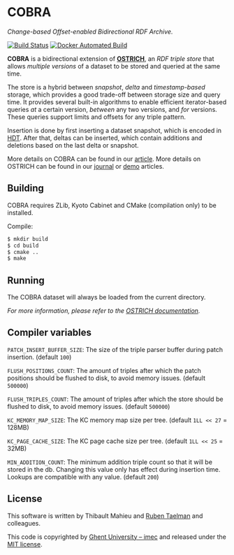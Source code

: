 # COBRA
_Change-based Offset-enabled Bidirectional RDF Archive._

[![Build Status](https://travis-ci.org/rdfostrich/cobra.svg?branch=master)](https://travis-ci.org/rdfostrich/cobra)
[![Docker Automated Build](https://img.shields.io/docker/automated/rdfostrich/cobra.svg)](https://hub.docker.com/r/rdfostrich/cobra/)

**COBRA** is a bidirectional extension of [**OSTRICH**](https://github.com/rdfostrich/ostrich/),
an _RDF triple store_ that allows _multiple versions_ of a dataset to be stored and queried at the same time.

The store is a hybrid between _snapshot_, _delta_ and _timestamp-based_ storage,
which provides a good trade-off between storage size and query time.
It provides several built-in algorithms to enable efficient iterator-based queries _at_ a certain version, _between_ any two versions, and _for_ versions. These queries support limits and offsets for any triple pattern.

Insertion is done by first inserting a dataset snapshot, which is encoded in [HDT](rdfhdt.org).
After that, deltas can be inserted, which contain additions and deletions based on the last delta or snapshot.

More details on COBRA can be found in our [article](https://rdfostrich.github.io/article-odbase2020-cobra/).
More details on OSTRICH can be found in our [journal](https://rdfostrich.github.io/article-jws2018-ostrich/) or [demo](https://rdfostrich.github.io/article-demo/) articles.

## Building

COBRA requires ZLib, Kyoto Cabinet and CMake (compilation only) to be installed.

Compile:
```bash
$ mkdir build
$ cd build
$ cmake ..
$ make
```

## Running

The COBRA dataset will always be loaded from the current directory.

_For more information, please refer to the [OSTRICH documentation](https://github.com/rdfostrich/ostrich)._

## Compiler variables
`PATCH_INSERT_BUFFER_SIZE`: The size of the triple parser buffer during patch insertion. (default `100`)

`FLUSH_POSITIONS_COUNT`: The amount of triples after which the patch positions should be flushed to disk, to avoid memory issues. (default `500000`)

`FLUSH_TRIPLES_COUNT`: The amount of triples after which the store should be flushed to disk, to avoid memory issues. (default `500000`)

`KC_MEMORY_MAP_SIZE`: The KC memory map size per tree. (default `1LL << 27` = 128MB)

`KC_PAGE_CACHE_SIZE`: The KC page cache size per tree. (default `1LL << 25` = 32MB)

`MIN_ADDITION_COUNT`: The minimum addition triple count so that it will be stored in the db. Changing this value only has effect during insertion time. Lookups are compatible with any value. (default `200`)

## License
This software is written by Thibault Mahieu and [Ruben Taelman](http://rubensworks.net/) and colleagues.

This code is copyrighted by [Ghent University – imec](http://idlab.ugent.be/)
and released under the [MIT license](http://opensource.org/licenses/MIT).

